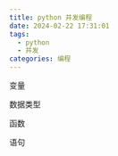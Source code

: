 ```yaml
---
title: python 并发编程
date: 2024-02-22 17:31:01
tags: 
  - python
  - 并发
categories: 编程
---
```


变量

数据类型

函数

语句